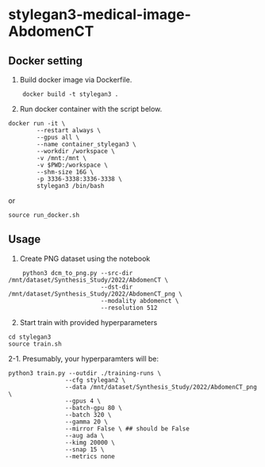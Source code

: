 # stylegan3-medical-image-AbdomenCT

## Docker setting

1. Build docker image via Dockerfile.
```
    docker build -t stylegan3 .
```
2. Run docker container with the script below.

```
docker run -it \
        --restart always \
        --gpus all \
        --name container_stylegan3 \
        --workdir /workspace \
        -v /mnt:/mnt \
        -v $PWD:/workspace \
        --shm-size 16G \
        -p 3336-3338:3336-3338 \
        stylegan3 /bin/bash
```
or

```
source run_docker.sh
```


## Usage

1. Create PNG dataset using the notebook
```
    python3 dcm_to_png.py --src-dir /mnt/dataset/Synthesis_Study/2022/AbdomenCT \
                          --dst-dir /mnt/dataset/Synthesis_Study/2022/AbdomenCT_png \
                          --modality abdomenct \
                          --resolution 512
```
2. Start train with provided hyperparameters

```
cd stylegan3
source train.sh
```


2-1. Presumably, your hyperparamters will be:
```
python3 train.py --outdir ./training-runs \
                --cfg stylegan2 \
                --data /mnt/dataset/Synthesis_Study/2022/AbdomenCT_png \
                --gpus 4 \
                --batch-gpu 80 \
                --batch 320 \
                --gamma 20 \
                --mirror False \ ## should be False
                --aug ada \
                --kimg 20000 \
                --snap 15 \
                --metrics none
```
